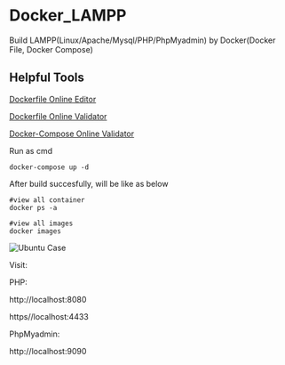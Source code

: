 # Docker_LAMPP
Build LAMPP(Linux/Apache/Mysql/PHP/PhpMyadmin) by Docker(Docker File, Docker Compose)

## Helpful Tools
[Dockerfile Online Editor](https://dockerfile-editor.com/)

[Dockerfile Online Validator](https://www.fromlatest.io/#/)

[Docker-Compose Online Validator](https://codebeautify.org/yaml-validator/)


Run as cmd
```
docker-compose up -d
```

After build succesfully, will be like as below
```
#view all container
docker ps -a

#view all images
docker images
```
![Ubuntu Case](https://github.com/oliguo/Docker_LAMPP/blob/master/Ubuntu_Case.png)

Visit:

PHP:

http://localhost:8080

https//localhost:4433

PhpMyadmin:

http://localhost:9090

